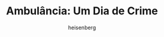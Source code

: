 ---
layout: post
author: heisenberg
category: Filmes
post_date: '2022-05-25T03:33:09.376Z'
post_modified: '2022-05-25T03:33:09.376Z'
title: 'Ambulância: Um Dia de Crime'
description: 'O condecorado veterano Will Sharp, desesperado por dinheiro para cobrir as contas médicas de sua esposa, pede ajuda de uma pessoa que ele sabe que não deveria — seu irmão adotivo Danny. Um criminoso carismático, Danny oferece-lhe uma pontuação: o maior assalto a banco na história de Los Angeles: 32 milhões de dólares. Com a sobrevivência de sua esposa em jogo, Will não pode dizer não.'
poster_path: /5XjQKmtfsiFFdBVDRhZFQvQq5AK.jpg
tmdb_id: 763285
imdb_id: tt4998632
runtime: 136
release_date: '2022-03-16'
genres:
  - Ação
  - Thriller
  - Crime
casts:
  - Jake Gyllenhaal
  - Yahya Abdul-Mateen II
  - Eiza González
  - Garret Dillahunt
  - Keir O'Donnell
  - Moses Ingram
crews:
  - Michael Bay
trailer: 6Y7TTeV08zk
certification: 14
adult: false
vote_average: 7
vote_count: 655
qualitys:
  - 1080p
  - 720p
audios:
  - Dual Áudio
  - Português
  - Inglês
extensions:
  - mkv
  - mp4
---